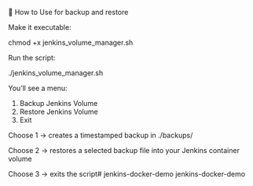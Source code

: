 🔹 How to Use for backup and restore

Make it executable:

chmod +x jenkins_volume_manager.sh


Run the script:

./jenkins_volume_manager.sh


You’ll see a menu:

1) Backup Jenkins Volume
2) Restore Jenkins Volume
3) Exit


Choose 1 → creates a timestamped backup in ./backups/

Choose 2 → restores a selected backup file into your Jenkins container volume

Choose 3 → exits the script# jenkins-docker-demo
jenkins-docker-demo
